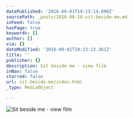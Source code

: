 ```yaml
---
datePublished: '2016-09-01T19:13:14.000Z'
sourcePath: _posts/2016-08-10-sit-beside-me.md
inFeed: false
hasPage: true
keywords: []
author: []
via: {}
dateModified: '2016-09-01T19:13:13.361Z'
title: ''
publisher: {}
description: Sit beside me - view film
inNav: false
starred: false
url: sit-beside-me/index.html
_type: MediaObject

---
```

![Sit beside me - view film](https://the-grid-user-content.s3-us-west-2.amazonaws.com/e3002b72-07aa-4e61-b064-f21dc0914118.jpg)